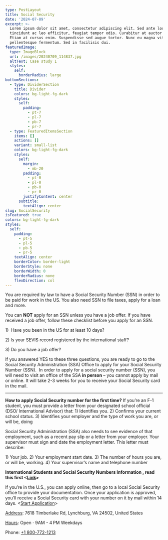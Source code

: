 ```yaml
---
type: PostLayout
title: Social Security
date: '2024-07-09'
excerpt: >-
  Lorem ipsum dolor sit amet, consectetur adipiscing elit. Sed ante lorem,
  tincidunt ac leo efficitur, feugiat tempor odio. Curabitur at auctor sapien.
  Etiam at cursus enim. Suspendisse sed augue tortor. Nunc eu magna vitae lorem
  pellentesque fermentum. Sed in facilisis dui.
featuredImage:
  type: ImageBlock
  url: /images/20240709_114837.jpg
  altText: Case study 1
  styles:
    self:
      borderRadius: large
bottomSections:
  - type: DividerSection
    title: Divider
    colors: bg-light-fg-dark
    styles:
      self:
        padding:
          - pt-7
          - pl-7
          - pb-7
          - pr-7
  - type: FeaturedItemsSection
    items: []
    actions: []
    variant: small-list
    colors: bg-light-fg-dark
    styles:
      self:
        margin:
          - mb-20
        padding:
          - pt-0
          - pl-0
          - pb-0
          - pr-0
        justifyContent: center
      subtitle:
        textAlign: center
slug: SocialSecurity
isFeatured: true
colors: bg-light-fg-dark
styles:
  self:
    padding:
      - pt-5
      - pl-5
      - pb-5
      - pr-5
    textAlign: center
    borderColor: border-light
    borderStyle: none
    borderWidth: 0
    borderRadius: none
    flexDirection: col
---
```

You are required by law to have a Social Security Number (SSN) in order to be paid for work in the US. You also need SSN to file taxes, apply for a loan and more.

You can **NOT** apply for an SSN unless you have a job offer. If you have received a job offer, follow these checklist before you apply for an SSN.

1\)  Have you been in the US for at least 10 days?  

2\) Is your SEVIS record registered by the international staff?   

3\) Do you have a job offer?

If you answered YES to these three questions, you are ready to go to the Social Security Administration (SSA) Office to apply for your Social Security Number (SSN).  In order to apply for a social security number (SSN), you will need to visit an office of the SSA **in person** –
you cannot apply by mail or online. It will take 2-3 weeks for you to receive your Social Security card in the mail.

***

**How to apply Social Security number for the first time?**
If you’re an F-1 student, you must provide a letter from your designated school official (DSO/ International Advisor) that:
1\) Identifies you.
2\) Confirms your current school status.
3\) Identifies your employer and the type of work you are, or will be, doing

Social Security Administration (SSA) also needs to see evidence of that employment, such as a recent pay slip or a letter
from your employer. Your supervisor must sign and date the employment letter. This letter must describe:


1\) Your job.
2\) Your employment start date.
3\) The number of hours you are, or will be, working.
4\) Your supervisor’s name and telephone number

**International Students and Social Security Numbers Information , read this first <**[**Link**](https://www.ssa.gov/pubs/EN-05-10181.pdf)**>**

If you’re in the U.S., you can apply online, then go to a local Social Security office to provide your documentation. Once your application is approved, you’ll receive a Social Security card with your number on it by mail within 14 days. <[Start Application](https://secure.ssa.gov/ossnap/public/landingOSsnap)>

[Address](https://www.google.com/search?sca_esv=9267af3241730e66\&sca_upv=1\&rlz=1C1KDEC_enUS950US950\&q=social+security+administration+lynchburg+address\&ludocid=13602196390886036584\&sa=X\&sqi=2\&ved=2ahUKEwjl_dWD5NaHAxUrVmwGHdP9MCEQ6BN6BAgiEAI): 7618 Timberlake Rd, Lynchburg, VA 24502, United States

[Hours](https://www.google.com/search?sca_esv=9267af3241730e66\&sca_upv=1\&rlz=1C1KDEC_enUS950US950\&q=social+security+administration+lynchburg+hours\&ludocid=13602196390886036584\&sa=X\&sqi=2\&ved=2ahUKEwjl_dWD5NaHAxUrVmwGHdP9MCEQ6BN6BAgjEAI): Open ⋅ 9AM - 4 PM Weekdays

Phone: [+1 800-772-1213](https://www.google.com/search?q=social+security+lynchburg+va\&rlz=1C1KDEC_enUS950US950\&oq=social+security+lynchburg\&gs_lcrp=EgZjaHJvbWUqBwgAEAAYgAQyBwgAEAAYgAQyBggBEEUYOTIHCAIQABiABDIHCAMQABiABDIHCAQQABiABDIICAUQABgWGB4yCAgGEAAYFhgeMggIBxAAGBYYHjIICAgQABgWGB4yCAgJEAAYFhge0gEINTcwNmowajSoAgCwAgA\&sourceid=chrome\&ie=UTF-8#)

 
